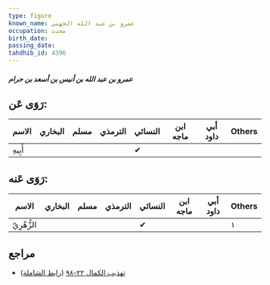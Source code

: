 ```yaml
---
type: figure
known_name: عمرو بن عبد الله الجهني
occupation: محدث
birth_date:
passing_date:
tahdhib_id: 4396
---
```

##### عمرو بن عبد الله بن أنيس بن أسعد بن حرام

## رَوَى عَن:
| الاسم   | البخاري | مسلم | الترمذي | النسائي | ابن ماجه | أبي داود | Others |
| ------- | ------- | ---- | ------- | ------- | -------- | -------- | ------ |
| أَبِيهِ |         |      |         | ✔       |          |          |        |
## رَوَى عَنه:
| الاسم       | البخاري | مسلم | الترمذي | النسائي | ابن ماجه | أبي داود | Others |
| ----------- | ------- | ---- | ------- | ------- | -------- | -------- | ------ |
| الزُّهْرِيّ |         |      |         | ✔       |          |          | ١      |
## مراجع
- [تهذيب الكمال ٢٢-٩٨](obsidian://open?vault=Tahdhib-al-Kamal&file=Figures/٤٣٩٦-عمرو%20بن%20عبد%20الله%20بن%20أنيس%20بن%20أسعد%20بن%20حرام) ([رابط الشاملة](https://shamela.ws/book/3722/11351))